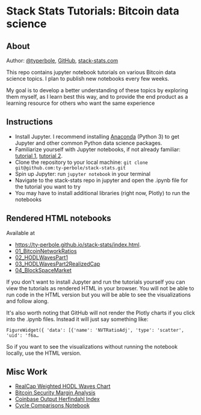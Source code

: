 # Stack Stats Tutorials: Bitcoin data science

## About
Author: [@typerbole](https://twitter.com/typerbole), [GitHub](https://github.com/ty-perbole), [stack-stats.com](http://www.stack-stats.com)

This repo contains jupyter notebook tutorials on various Bitcoin data science topics. I plan to publish new notebooks 
every few weeks.

My goal is to develop a better understanding of these topics by exploring them myself, as I learn best this way, and to
provide the end product as a learning resource for others who want the same experience

## Instructions

- Install Jupyter. I recommend installing [Anaconda](https://www.anaconda.com/distribution/) (Python 3) to get Jupyter 
and other common Python data science packages.
- Familiarize yourself with Jupyter notebooks, if not already familiar: [tutorial 1](https://www.dataquest.io/blog/jupyter-notebook-tutorial/), [tutorial 2](https://plotly.com/python/ipython-notebook-tutorial/).
- Clone the repository to your local machine: `git clone git@github.com:ty-perbole/stack-stats.git`
- Spin up Jupyter: run `jupyter notebook` in your terminal
- Navigate to the stack-stats repo in jupyter and open the .ipynb file for the tutorial you want to try
- You may have to install additional libraries (right now, Plotly) to run the notebooks

## Rendered HTML notebooks
Available at
- https://ty-perbole.github.io/stack-stats/index.html.
- [01_BitcoinNetworkRatios](https://ty-perbole.github.io/stack-stats/01_BitcoinNetworkRatios.html)
- [02_HODLWavesPart1](https://ty-perbole.github.io/stack-stats/02_HODLWavesPart1.html)
- [03_HODLWavesPart2RealizedCap](https://ty-perbole.github.io/stack-stats/03_HODLWavesPart2RealizedCap.html)
- [04_BlockSpaceMarket](https://ty-perbole.github.io/stack-stats/04_BlockSpaceMarket.html)

If you don't want to install Jupyter and run the tutorials yourself you can view the tutorials as rendered HTML in your browser.
You will not be able to run code in the HTML version but you will be able to see the visualizations and follow along.

It's also worth noting that GitHub will not render the Plotly charts if you click into the .ipynb files. Instead it will just say something like:

`FigureWidget({
    'data': [{'name': 'NVTRatioAdj',
              'type': 'scatter',
              'uid': 'f6a…`
              
So if you want to see the visualizations without running the notebook locally, use the HTML version.

## Misc Work
- [RealCap Weighted HODL Waves Chart](https://ty-perbole.github.io/stack-stats/RealCapHODLWaves.html)
- [Bitcoin Security Margin Analysis](https://ty-perbole.github.io/stack-stats/SecurityMargin.html)
- [Coinbase Output Herfindahl Index](https://ty-perbole.github.io/stack-stats/MinerHerfMultiple.html)
- [Cycle Comparisons Notebook](https://ty-perbole.github.io/stack-stats/CompareCycles.html)